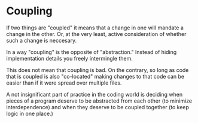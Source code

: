 # Coupling

<!-- https://www.youtube.com/watch?v=rQlMtztiAoA -->

If two things are "coupled" it means that a change in one
will mandate a change in the other. Or, at the very least,
active consideration of whether such a change is neccesary.

In a way "coupling" is the opposite of "abstraction." Instead
of hiding implementation details you freely intermingle them.

This does not mean that coupling is bad. On the contrary, so
long as code that is coupled is also "co-located" making changes
to that code can be easier than if it were spread over multiple files.

A not insignificant part of practice in the coding world is deciding when
pieces of a program deserve to be abstracted from each other (to minimize interdependence)
and when they deserve to be coupled together (to keep logic in one place.)